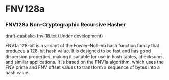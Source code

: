 # FNV128a
### FNV128a Non-Cryptographic Recursive Hasher  
[draft-eastlake-fnv-18.txt](https://datatracker.ietf.org/meeting/114/materials/slides-114-secdispatch-the-fnv-non-cryptographic-hash-algorithm-00.pdf) (Under development)

FNV1a 128-bit is a variant of the Fowler–Noll–Vo hash function family that produces a 128-bit hash value. It is designed to be fast and has good dispersion properties, making it suitable for use in hash tables, checksums, and similar applications. It is based on the FNV1a algorithm, which uses the FNV prime and FNV offset values to transform a sequence of bytes into a hash value.
